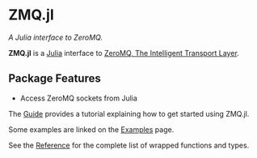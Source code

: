# ZMQ.jl

*A Julia interface to ZeroMQ.*

**ZMQ.jl** is a [Julia](http://julialang.org) interface to [ZeroMQ, The Intelligent Transport Layer](http://zeromq.org).

## Package Features

- Access ZeroMQ sockets from Julia

The [Guide](@ref) provides a tutorial explaining how to get started using ZMQ.jl.

Some examples are linked on the [Examples](@ref) page.

See the [Reference](@ref) for the complete list of wrapped functions and types.
